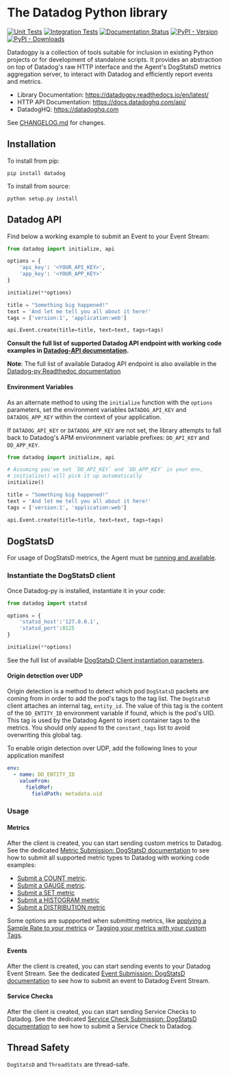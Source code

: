 # The Datadog Python library

[![Unit Tests](https://dev.azure.com/datadoghq/datadogpy/_apis/build/status/DataDog.datadogpy.unit?branchName=master)](https://dev.azure.com/datadoghq/datadogpy/_build/latest?definitionId=10&branchName=master)
[![Integration Tests](https://dev.azure.com/datadoghq/datadogpy/_apis/build/status/DataDog.datadogpy.integration?branchName=master)](https://dev.azure.com/datadoghq/datadogpy/_build/latest?definitionId=13&branchName=master)
[![Documentation Status](https://readthedocs.org/projects/datadogpy/badge/?version=latest)](https://readthedocs.org/projects/datadogpy/?badge=latest)
[![PyPI - Version](https://img.shields.io/pypi/v/datadog.svg)](https://pypi.org/project/datadog)
[![PyPI - Downloads](https://pepy.tech/badge/datadog)](https://pepy.tech/project/datadog)

Datadogpy is a collection of tools suitable for inclusion in existing Python projects or for development of standalone scripts. It provides an abstraction on top of Datadog's raw HTTP interface and the Agent's DogStatsD metrics aggregation server, to interact with Datadog and efficiently report events and metrics.

- Library Documentation: https://datadogpy.readthedocs.io/en/latest/
- HTTP API Documentation: https://docs.datadoghq.com/api/
- DatadogHQ: https://datadoghq.com

See [CHANGELOG.md](CHANGELOG.md) for changes.

## Installation

To install from pip:

    pip install datadog

To install from source:

    python setup.py install

## Datadog API

Find below a working example to submit an Event to your Event Stream:

```python
from datadog import initialize, api

options = {
    'api_key': '<YOUR_API_KEY>',
    'app_key': '<YOUR_APP_KEY>'
}

initialize(**options)

title = "Something big happened!"
text = 'And let me tell you all about it here!'
tags = ['version:1', 'application:web']

api.Event.create(title=title, text=text, tags=tags)
```

**Consult the full list of supported Datadog API endpoint with working code examples in [Datadog-API documentation](https://docs.datadoghq.com/api/?lang=python).**

**Note**: The full list of available Datadog API endpoint is also available in the [Datadog-py Readthedoc documentation](https://datadogpy.readthedocs.io/en/latest/)

#### Environment Variables

As an alternate method to using the `initialize` function with the `options` parameters, set the environment variables `DATADOG_API_KEY` and `DATADOG_APP_KEY` within the context of your application.

If `DATADOG_API_KEY` or `DATADOG_APP_KEY` are not set, the library attempts to fall back to Datadog's APM environmnent variable prefixes: `DD_API_KEY` and `DD_APP_KEY`.

```python
from datadog import initialize, api

# Assuming you've set `DD_API_KEY` and `DD_APP_KEY` in your env,
# initialize() will pick it up automatically
initialize()

title = "Something big happened!"
text = 'And let me tell you all about it here!'
tags = ['version:1', 'application:web']

api.Event.create(title=title, text=text, tags=tags)
```

## DogStatsD

For usage of DogStatsD metrics, the Agent must be [running and available](https://docs.datadoghq.com/developers/dogstatsd/?tab=python).

### Instantiate the DogStatsD client

Once Datadog-py is installed, instantiate it in your code:

```python
from datadog import statsd

options = {
    'statsd_host':'127.0.0.1',
    'statsd_port':8125
}

initialize(**options)
```

See the full list of available [DogStatsD Client instantiation parameters](https://docs.datadoghq.com/developers/dogstatsd/?tab=python#client-instantiation-parameters).

#### Origin detection over UDP

Origin detection is a method to detect which pod `DogStatsD` packets are coming from in order to add the pod's tags to the tag list.
The `DogStatsD` client attaches an internal tag, `entity_id`. The value of this tag is the content of the `DD_ENTITY_ID` environment variable if found, which is the pod's UID. This tag is used by the Datadog Agent to insert container tags to the metrics. You should only `append` to the `constant_tags` list to avoid overwriting this global tag.

To enable origin detection over UDP, add the following lines to your application manifest
```yaml
env:
  - name: DD_ENTITY_ID
    valueFrom:
      fieldRef:
        fieldPath: metadata.uid
```

### Usage
#### Metrics

After the client is created, you can start sending custom metrics to Datadog. See the dedicated [Metric Submission: DogStatsD documentation](https://docs.datadoghq.com/developers/metrics/dogstatsd_metrics_submission/?tab=python) to see how to submit all supported metric types to Datadog with working code examples:

* [Submit a COUNT metric](https://docs.datadoghq.com/developers/metrics/dogstatsd_metrics_submission/?tab=python#count).
* [Submit a GAUGE metric](https://docs.datadoghq.com/developers/metrics/dogstatsd_metrics_submission/?tab=python#gauge).
* [Submit a SET metric](https://docs.datadoghq.com/developers/metrics/dogstatsd_metrics_submission/?tab=python#set)
* [Submit a HISTOGRAM metric](https://docs.datadoghq.com/developers/metrics/dogstatsd_metrics_submission/?tab=python#histogram)
* [Submit a DISTRIBUTION metric](https://docs.datadoghq.com/developers/metrics/dogstatsd_metrics_submission/?tab=python#distribution)

Some options are suppported when submitting metrics, like [applying a Sample Rate to your metrics](https://docs.datadoghq.com/developers/metrics/dogstatsd_metrics_submission/?tab=python#metric-submission-options) or [Tagging your metrics with your custom Tags](https://docs.datadoghq.com/developers/metrics/dogstatsd_metrics_submission/?tab=python#metric-tagging).

#### Events

After the client is created, you can start sending events to your Datadog Event Stream. See the dedicated [Event Submission: DogStatsD documentation](https://docs.datadoghq.com/developers/events/dogstatsd/?tab=python) to see how to submit an event to Datadog Event Stream.

#### Service Checks

After the client is created, you can start sending Service Checks to Datadog. See the dedicated [Service Check Submission: DogStatsD documentation](https://docs.datadoghq.com/developers/service_checks/dogstatsd_service_checks_submission/?tab=python) to see how to submit a Service Check to Datadog.

## Thread Safety

`DogStatsD` and `ThreadStats` are thread-safe.
